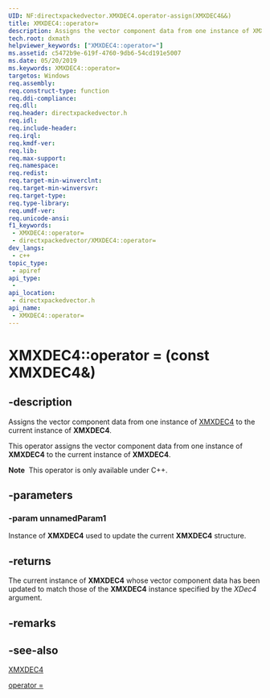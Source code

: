 ```yaml
---
UID: NF:directxpackedvector.XMXDEC4.operator-assign(XMXDEC4&&)
title: XMXDEC4::operator=
description: Assigns the vector component data from one instance of XMXDEC4 to the current instance of XMXDEC4.
tech.root: dxmath
helpviewer_keywords: ["XMXDEC4::operator="]
ms.assetid: c5472b9e-619f-4760-9db6-54cd191e5007
ms.date: 05/20/2019
ms.keywords: XMXDEC4::operator=
targetos: Windows
req.assembly: 
req.construct-type: function
req.ddi-compliance: 
req.dll: 
req.header: directxpackedvector.h
req.idl: 
req.include-header: 
req.irql: 
req.kmdf-ver: 
req.lib: 
req.max-support: 
req.namespace: 
req.redist: 
req.target-min-winverclnt: 
req.target-min-winversvr: 
req.target-type: 
req.type-library: 
req.umdf-ver: 
req.unicode-ansi: 
f1_keywords:
 - XMXDEC4::operator=
 - directxpackedvector/XMXDEC4::operator=
dev_langs:
 - c++
topic_type:
 - apiref
api_type:
 - 
api_location:
 - directxpackedvector.h
api_name:
 - XMXDEC4::operator=
---
```


# XMXDEC4::operator =  (const XMXDEC4&)


## -description

Assigns the vector component data from one instance of <a href="/windows/desktop/api/directxpackedvector/ns-directxpackedvector-xmxdec4">XMXDEC4</a> to the current instance of **XMXDEC4**.

This operator assigns the vector component data from one instance of **XMXDEC4** to the current instance of **XMXDEC4**.

<div class="alert"><b>Note</b>  This operator is only available under C++.</div>

## -parameters

### -param unnamedParam1

Instance of **XMXDEC4** used to update the current **XMXDEC4** structure.

## -returns

The current instance of **XMXDEC4** whose vector component data has been updated to match those of the **XMXDEC4** instance specified by the *XDec4* argument.

## -remarks

## -see-also

<a href="/windows/desktop/api/directxpackedvector/ns-directxpackedvector-xmxdec4">XMXDEC4</a>

<a href="https://msdn.microsoft.com/07952c7d-0d87-4c93-9a91-d72c702c6200">operator = </a>
